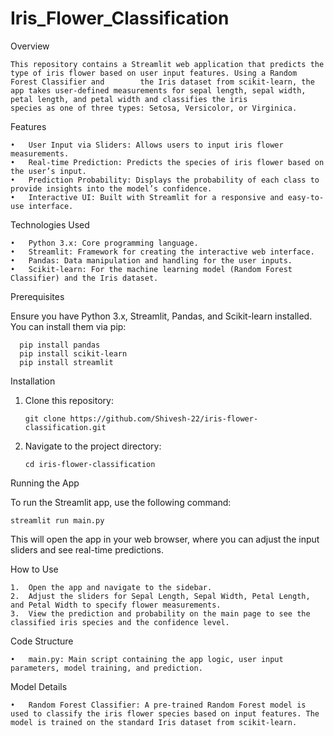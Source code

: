 # Iris_Flower_Classification

  Overview

    This repository contains a Streamlit web application that predicts the type of iris flower based on user input features. Using a Random Forest Classifier and        the Iris dataset from scikit-learn, the app takes user-defined measurements for sepal length, sepal width, petal length, and petal width and classifies the iris 
    species as one of three types: Setosa, Versicolor, or Virginica.


Features

	•	User Input via Sliders: Allows users to input iris flower measurements.
	•	Real-time Prediction: Predicts the species of iris flower based on the user’s input.
	•	Prediction Probability: Displays the probability of each class to provide insights into the model’s confidence.
	•	Interactive UI: Built with Streamlit for a responsive and easy-to-use interface.


Technologies Used

	•	Python 3.x: Core programming language.
	•	Streamlit: Framework for creating the interactive web interface.
	•	Pandas: Data manipulation and handling for the user inputs.
	•	Scikit-learn: For the machine learning model (Random Forest Classifier) and the Iris dataset.


Prerequisites

  Ensure you have Python 3.x, Streamlit, Pandas, and Scikit-learn installed. You can install them via pip:

      pip install pandas
      pip install scikit-learn
      pip install streamlit

Installation

1.	Clone this repository:

        git clone https://github.com/Shivesh-22/iris-flower-classification.git
    	
2.	Navigate to the project directory:

        cd iris-flower-classification


Running the App

To run the Streamlit app, use the following command:

    streamlit run main.py
    
  This will open the app in your web browser, where you can adjust the input sliders and see real-time predictions.


How to Use

	1.	Open the app and navigate to the sidebar.
	2.	Adjust the sliders for Sepal Length, Sepal Width, Petal Length, and Petal Width to specify flower measurements.
	3.	View the prediction and probability on the main page to see the classified iris species and the confidence level.

Code Structure

	•	main.py: Main script containing the app logic, user input parameters, model training, and prediction.


Model Details

	•	Random Forest Classifier: A pre-trained Random Forest model is used to classify the iris flower species based on input features. The model is trained on the standard Iris dataset from scikit-learn.

